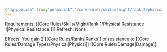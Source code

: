 ```yaml
---
{"dg-publish":true,"permalink":"/core-rules/skills/might/rank-2/physical-resistance-2/"}
---
```


Requirements: [[Core Rules/Skills/Might/Rank 1/Physical Resistance 1\|Physical Resistance 1]]
Refresh: None

Effects:
You gain 2 [[Core Rules/Ranks\|Ranks]] of resistance to [[Core Rules/Damage Types/Physical\|Physical]] [[Core Rules/Damage\|Damage]].